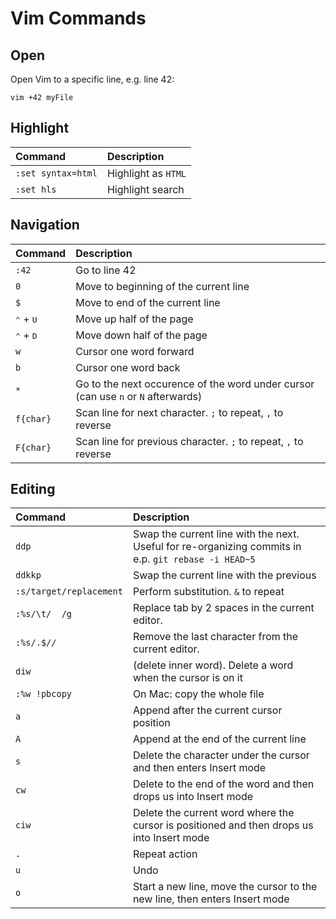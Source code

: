 # Vim Commands

## Open

Open Vim to a specific line, e.g. line 42:

    vim +42 myFile

## Highlight

| Command            | Description         |
| :----------------- | :------------------ |
| `:set syntax=html` | Highlight as `HTML` |
| `:set hls`         | Highlight search    |

## Navigation
| Command                     | Description                                                                       |
| :-------------------------- | :-------------------------------------------------------------------------------- |
| `:42`                       | Go to line 42                                                                     |
| `0`                         | Move to beginning of the current line                                             |
| `$`                         | Move to end of the current line                                                   |
| <kbd>⌃</kbd> + <kbd>U</kbd> | Move up half of the page                                                          |
| <kbd>⌃</kbd> + <kbd>D</kbd> | Move down half of the page                                                        |
| `w`                         | Cursor one word forward                                                           |
| `b`                         | Cursor one word back                                                              |
| `*`                         | Go to the next occurence of the word under cursor (can use `n` or `N` afterwards) |
| `f{char}`                   | Scan line for next character. `;` to repeat, `,` to reverse                       |
| `F{char}`                   | Scan line for previous character. `;` to repeat, `,` to reverse                   |

## Editing
| Command                 | Description                                                                                          |
| :---------------------- | :--------------------------------------------------------------------------------------------------- |
| `ddp`                   | Swap the current line with the next. Useful for re-organizing commits in e.p. `git rebase -i HEAD~5` |
| `ddkkp`                 | Swap the current line with the previous                                                              |
| `:s/target/replacement` | Perform substitution. `&` to repeat                                                                  |
| `:%s/\t/  /g`           | Replace tab by 2 spaces in the current editor.                                                       |
| `:%s/.$//`              | Remove the last character from the current editor.                                                   |
| `diw`                   | (delete inner word). Delete a word when the cursor is on it                                          |
| `:%w !pbcopy`           | On Mac: copy the whole file                                                                          |
| `a`                     | Append after the current cursor position                                                             |
| `A`                     | Append at the end of the current line                                                                |
| `s`                     | Delete the character under the cursor and then enters Insert mode                                    |
| `cw`                    | Delete to the end of the word and then drops us into Insert mode                                     |
| `ciw`                   | Delete the current word where the cursor is positioned and then drops us into Insert mode            |
| `.`                     | Repeat action                                                                                        |
| `u`                     | Undo                                                                                                 |
| `o`                     | Start a new line, move the cursor to the new line, then enters Insert mode                           |
